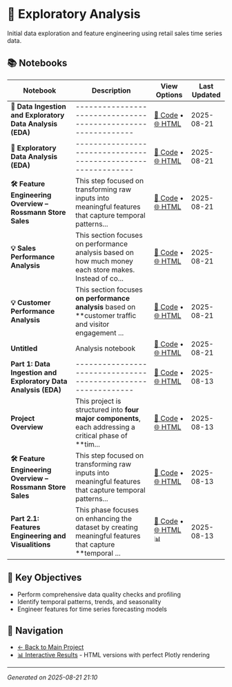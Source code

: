 # 🧭 Exploratory Analysis

Initial data exploration and feature engineering using retail sales time series data.

## 📚 Notebooks

| Notebook | Description | View Options | Last Updated |
|----------|-------------|--------------|--------------|
| **🧭 Data Ingestion and Exploratory Data Analysis (EDA)** | ------------------------------------------------------------- | [📓 Code](notebooks/exploratory_analysis/01_data_ingestion_eda.ipynb) • [🌐 HTML](docs/01_data_ingestion_eda.html) | 2025-08-21 |
| **🧪 Exploratory Data Analysis (EDA)** | ------------------------------------------------------------- | [📓 Code](notebooks/exploratory_analysis/01_feat_engineering_eda.ipynb) • [🌐 HTML](docs/01_feat_engineering_eda.html) | 2025-08-21 |
| **🛠️ Feature Engineering Overview – Rossmann Store Sales** | This step focused on transforming raw inputs into meaningful features that capture temporal patterns... | [📓 Code](notebooks/exploratory_analysis/01_feature_engineering.ipynb) • [🌐 HTML](docs/01_feature_engineering.html) | 2025-08-21 |
| **💡 Sales Performance Analysis** | This section focuses on performance analysis based on how much money each store makes. Instead of co... | [📓 Code](notebooks/exploratory_analysis/01_store_perf_analysis.ipynb) • [🌐 HTML](docs/01_store_perf_analysis.html) | 2025-08-21 |
| **💡 Customer Performance Analysis** | This section focuses **on performance analysis** based on **customer traffic and visitor engagement ... | [📓 Code](notebooks/exploratory_analysis/02_store_perf_analysis.ipynb) • [🌐 HTML](docs/02_store_perf_analysis.html) | 2025-08-21 |
| **Untitled** | Analysis notebook | [📓 Code](notebooks/exploratory_analysis/Untitled.ipynb) • [🌐 HTML](docs/Untitled.html) | 2025-08-21 |
| **Part 1: Data Ingestion and Exploratory Data Analysis (EDA)** | ------------------------------------------------------------- | [📓 Code](notebooks/exploratory_analysis/data_ingestion_eda.ipynb) • [🌐 HTML](docs/data_ingestion_eda.html) | 2025-08-13 |
| **Project Overview** | This project is structured into **four major components**, each addressing a critical phase of **tim... | [📓 Code](notebooks/exploratory_analysis/eda_feat_engineering.ipynb) • [🌐 HTML](docs/eda_feat_engineering.html) | 2025-08-13 |
| **🛠️ Feature Engineering Overview – Rossmann Store Sales** | This step focused on transforming raw inputs into meaningful features that capture temporal patterns... | [📓 Code](notebooks/exploratory_analysis/feature_engineering.ipynb) • [🌐 HTML](docs/feature_engineering.html) | 2025-08-13 |
| **Part 2.1: Features Engineering and Visualitions** | This phase focuses on enhancing the dataset by creating meaningful features that capture **temporal ... | [📓 Code](notebooks/exploratory_analysis/trends_impact_analysis.ipynb) • [🌐 HTML](docs/trends_impact_analysis.html) 📊 | 2025-08-13 |

## 🎯 Key Objectives

- Perform comprehensive data quality checks and profiling
- Identify temporal patterns, trends, and seasonality
- Engineer features for time series forecasting models

## 🔗 Navigation

- [← Back to Main Project](../README.md)
- [📊 Interactive Results](../docs/) - HTML versions with perfect Plotly rendering

---
*Generated on 2025-08-21 21:10*
